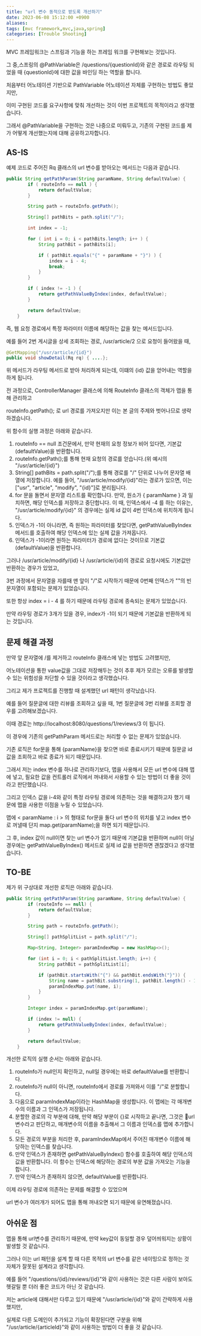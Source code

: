 ```yaml
---
title: "url 변수 동적으로 받도록 개선하기"
date: 2023-06-08 15:12:00 +0900
aliases: 
tags: [mvc framework,mvc,java,spring]
categories: [Trouble Shooting]
---
```


MVC 프레임워크는 스프링과 기능을 하는 프레임 워크를 구현해보는 것입니다.

그 중,스프링의 @PathVariable은 /questions/{questionId}와 같은 경로로 라우팅 되었을 때
{questionId}에 대한 값을 바인딩 하는 역할을 합니다.

처음부터 어노테이션 기반으로 PathVariable 어노테이션 자체를 구현하는 방법도 좋았지만,

이미 구현된 코드를 요구사항에 맞춰 개선하는 것이 이번 프로젝트의 목적이라고 생각했습니다.

그래서 @PathVariable을 구현하는 것은 나중으로 미뤄두고, 기존의 구현된 코드를 제가 어떻게 개선했는지에 대해 공유하고자합니다.

## AS-IS

예제 코드로 주어진 Rq 클래스의 url 변수를 받아오는 메서드는 다음과 같습니다.

```java
public String getPathParam(String paramName, String defaultValue) {
        if ( routeInfo == null ) {
            return defaultValue;
        }

        String path = routeInfo.getPath();

        String[] pathBits = path.split("/");

        int index = -1;

        for ( int i = 0; i < pathBits.length; i++ ) {
            String pathBit = pathBits[i];

            if ( pathBit.equals("{" + paramName + "}") ) {
                index = i - 4;
                break;
            }
        }

        if ( index != -1 ) {
            return getPathValueByIndex(index, defaultValue);
        }

        return defaultValue;
    }

```

즉, 웹 요청 경로에서 특정 파라미터 이름에 해당하는 값을 찾는 메서드입니다.

예를 들어 2번 게시글을 상세 조회하는 경로, /usr/article/2 으로 요청이 들어왔을 때,

```java
@GetMapping("/usr/article/{id}")
public void showDetail(Rq rq) { ....};
```
위 메서드가 라우팅 메서드로 받아 처리하게 되는데, 이떄의 {id} 값을 얻어내는 역할을 하게 됩니다.

전 과정으로, ControllerManager 클래스에 의해 RouteInfo 클래스의 객체가 맵을 통해 관리하고

routeInfo.getPath(); 로 url 경로를 가져오지만 이는 본 글의 주제와 벗어나므로 생략하겠습니다.

위 함수의 실행 과정은 아래와 같습니다.

1. routeInfo == null 조건문에서, 만약 현재의 요청 정보가 비어 있다면, 기본값(defaultValue)을 반환합니다. 
2. routeInfo.getPath();를 통해 현재 요청의 경로를 얻습니다.(위 예시의 "/usr/article/{id}")
3. String[] pathBits = path.split("/");를 통해 경로를 "/" 단위로 나누어 문자열 배열에 저장합니다. 예를 들어, "/usr/article/modify/{id}"라는 경로가 있으면, 이는 ["usr", "article", "modify", "{id}"]로 분리됩니다.
4. for 문을 돌면서 문자열 리스트를 확인합니다. 만약, 원소가 { paramName } 과 일치하면, 해당 인덱스를 저장하고 중단합니다. 이 때, 인덱스에서 -4 를 하는 이유는, "/usr/article/modify/{id}" 의 경우에는 실제 id 값이 4번 인덱스에 위치하게 됩니다.
5. 인덱스가 -1이 아니라면, 즉 원하는 파라미터를 찾았다면, getPathValueByIndex 메서드를 호출하여 해당 인덱스에 있는 실제 값을 가져옵니다.
6. 인덱스가 -1이라면 원하는 파라미터가 경로에 없다는 것이므로 기본값(defaultValue)을 반환합니다.

그러나 /usr/article/modify/{id} 나 /usr/article/{id}의 경로로 요청시에도 기본값만 반환하는 경우가 있었고,

3번 과정에서 문자열을 자를때 맨 앞이 "/"로 시작하기 때문에 0번째 인덱스가 ""의 빈 문자열이 포함되는 문제가 있었습니다.

또한 항상 index = i - 4 를 하기 때문에 라우팅 경로에 종속되는 문제가 있었습니다.

만약 라우팅 경로가 3개가 있을 경우, index가 -1이 되기 때문에 기본값을 반환하게 되는 것입니다.

 ## 문제 해결 과정

만약 앞 문자열에 /를 제거하고 routeInfo 클래스에 넣는 방법도 고려했지만,

어노테이션을 통한 value값을 그대로 저장해두는 것이 추후 제가 모르는 오류를 발생할 수 있는 위험성을 차단할 수 있을 것이라고 생각했습니다.

그리고 제가 프로젝트를 진행할 때 설계했던 url 패턴이 생각났습니다.

예를 들어 질문글에 대한 리뷰를 조회하고 싶을 때, 1번 질문글에 3번 리뷰를 조회할 경우를 고려해보겠습니다.

이때 경로는 http://localhost:8080/questions/1/reviews/3 이 됩니다.

이 경우에 기존의 getPathParam 메서드로는 처리할 수 없는 문제가 있었습니다.

기존 로직은 for문을 통해 {paramName}을 찾으면 바로 종료시키기 때문에 질문글 id 값을 조회하고 바로 종료가 되기 때문입니다.

그래서 저는 index 변수를 하나로 관리하기보다, 맵을 사용해서 모든 url 변수에 대해 맵에 넣고, 필요한 값을 컨트롤러 로직에서 꺼내와서 사용할 수 있는 방법이 더 좋을 것이라고 판단했습니다.

그리고 인덱스 값을 i-4와 같이 특정 라우팅 경로에 의존하는 것을 해결하고자 했기 때문에 맵을 사용한 이점을 누릴 수 있었습니다.

맵에 < paramName : i > 의 형태로 for문을 돌다 url 변수의 위치를 넣고 index 변수로 꺼낼때 단지 map.get(paramName);을 하면 되기 때문입니다.

그 후, index 값이 null이면 찾는 url 변수가 없기 때문에 기본값을 반환하며 null이 아닐 경우에는 getPathValueByIndex() 메서드로 실제 id 값을 반환하면 괜찮겠다고 생각했습니다.

## TO-BE

제가 위 구상대로 개선한 로직은 아래와 같습니다.

```java
public String getPathParam(String paramName, String defaultValue) {
        if (routeInfo == null) {
            return defaultValue;
        }

        String path = routeInfo.getPath();

        String[] pathSplitList = path.split("/");

        Map<String, Integer> paramIndexMap = new HashMap<>();

        for (int i = 0; i < pathSplitList.length; i++) {
            String pathBit = pathSplitList[i];

            if (pathBit.startsWith("{") && pathBit.endsWith("}")) {
                String name = pathBit.substring(1, pathBit.length() - 1);
                paramIndexMap.put(name, i);
            }
        }

        Integer index = paramIndexMap.get(paramName);

        if (index != null) {
            return getPathValueByIndex(index, defaultValue);
        }

        return defaultValue;
    }
```

개선한 로직의 실행 순서는 아래와 같습니다.

1. routeInfo가 null인지 확인하고, null일 경우에는 바로 defaultValue를 반환합니다.
2. routeInfo가 null이 아니면, routeInfo에서 경로를 가져와서 이를 "/"로 분할합니다.
3. 다음으로 paramIndexMap이라는 HashMap을 생성합니다. 이 맵에는 각 매개변수의 이름과 그 인덱스가 저장됩니다.
4. 분할한 경로의 각 부분에 대해, 만약 해당 부분이 {}로 시작하고 끝나면, 그것은 url변수라고 판단하고, 매개변수의 이름을 추출해서 그 이름과 인덱스를 맵에 추가합니다.
5. 모든 경로의 부분을 처리한 후, paramIndexMap에서 주어진 매개변수 이름에 해당하는 인덱스를 찾습니다.
6. 만약 인덱스가 존재하면 getPathValueByIndex() 함수를 호출하여 해당 인덱스의 값을 반환합니다. 이 함수는 인덱스에 해당하는 경로의 부분 값을 가져오는 기능을 합니다.
7. 만약 인덱스가 존재하지 않으면, defaultValue를 반환합니다.

이제 라우팅 경로에 의존하는 문제를 해결할 수 있었으며

url 변수가 여러개가 되어도 맵을 통해 꺼내오면 되기 때문에 유연해졌습니다.

## 아쉬운 점

맵을 통해 url변수를 관리하기 때문에, 만약 key값이 동일할 경우 덮어씌워지는 상황이 발생할 것 같습니다.

그러나 이는 url 패턴을 설계 할 때 다른 목적의 url 변수를 같은 네이밍으로 정하는 것 자체가 잘못된 설계라고 생각합니다.

예를 들어 "/questions/{id}/reviews/{id}"와 같이 사용하는 것은 다른 사람이 보아도 헷갈릴 뿐 더러 좋은 코드가 아닌 것 같습니다.

저는 article에 대해서만 다루고 있기 때문에 "/usr/article/{id}"와 같이 간략하게 사용했지만,

실제로 다른 도메인이 추가되고 기능이 확장된다면 구분을 위해 "/usr/article/{articleId}"와 같이 사용하는 방법이 더 좋을 것 같습니다.